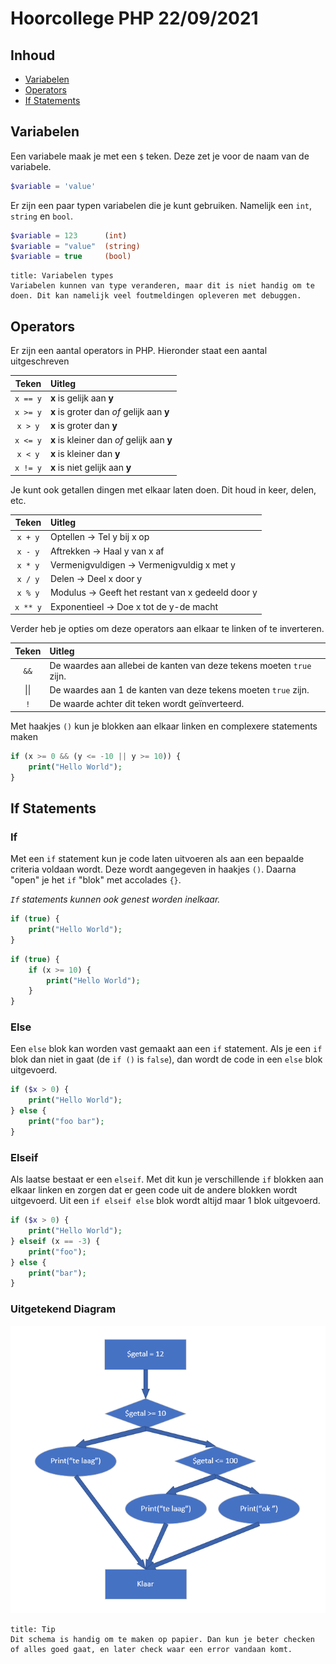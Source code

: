 # Hoorcollege PHP 22/09/2021

## Inhoud

- [Variabelen](#Variabelen)
- [Operators](#Operators)
- [If Statements](#If%20Statements)

## Variabelen

Een variabele maak je met een `$` teken. Deze zet je voor de naam van de variabele.

```php
$variable = 'value'
```

Er zijn een paar typen variabelen die je kunt gebruiken. Namelijk een `int`, `string` en `bool`.

```php
$variable = 123      (int)
$variable = "value"  (string)
$variable = true     (bool)
```

```ad-info
title: Variabelen types
Variabelen kunnen van type veranderen, maar dit is niet handig om te doen. Dit kan namelijk veel foutmeldingen opleveren met debuggen.
```

## Operators

Er zijn een aantal operators in PHP. Hieronder staat een aantal uitgeschreven

|  Teken   | Uitleg                                     |
|:--------:|:------------------------------------------ |
| `x == y` | **x** is gelijk aan **y**                  |
| `x >= y` | **x** is groter dan _of_ gelijk aan **y**  |
| `x > y`  | **x** is groter dan **y**                  |
| `x <= y` | **x** is kleiner dan _of_ gelijk aan **y** |
| `x < y`  | **x** is kleiner dan **y**                 |
| `x != y` | **x** is niet gelijk aan **y**             |

Je kunt ook getallen dingen met elkaar laten doen. Dit houd in keer, delen, etc.

|  Teken   | Uitleg                                            |
|:--------:|:------------------------------------------------- |
| `x + y`  | Optellen -> Tel y bij x op                        |
| `x - y`  | Aftrekken -> Haal y van x af                      |
| `x * y`  | Vermenigvuldigen -> Vermenigvuldig x met y        |
| `x / y`  | Delen -> Deel x door y                            |
| `x % y`  | Modulus -> Geeft het restant van x gedeeld door y |
| `x ** y` | Exponentieel -> Doe x tot de y-de macht           |

Verder heb je opties om deze operators aan elkaar te linken of te inverteren.

| Teken | Uitleg                                                               |
|:-----:|:-------------------------------------------------------------------- |
| `&&`  | De waardes aan allebei de kanten van deze tekens moeten `true` zijn. |
| \|\|  | De waardes aan 1 de kanten van deze tekens moeten `true` zijn.       |
|  `!`  | De waarde achter dit teken wordt geïnverteerd.                       |

Met haakjes `()` kun je blokken aan elkaar linken en complexere statements maken

```php
if (x >= 0 && (y <= -10 || y >= 10)) {
	print("Hello World");
}
```

## If Statements

### If

Met een `if` statement kun je code laten uitvoeren als aan een bepaalde criteria voldaan wordt. Deze wordt aangegeven in haakjes `()`. Daarna "open" je het `if` "blok" met accolades `{}`.

_`If` statements kunnen ook genest worden inelkaar._

```php
if (true) {
	print("Hello World");
}
```

```php
if (true) {
	if (x >= 10) {
		print("Hello World");
	}
}
```

### Else

Een `else` blok kan worden vast gemaakt aan een `if` statement. Als je een `if` blok dan niet in gaat (de `if ()` is `false`), dan wordt de code in een `else` blok uitgevoerd.

```php
if ($x > 0) {
	print("Hello World");
} else {
	print("foo bar");
}
```

### Elseif

Als laatse bestaat er een `elseif`. Met dit kun je verschillende `if` blokken aan elkaar linken en zorgen dat er geen code uit de andere blokken wordt uitgevoerd. Uit een `if elseif else` blok wordt altijd maar 1 blok uitgevoerd.

```php
if ($x > 0) {
	print("Hello World");
} elseif (x == -3) {
	print("foo");
} else {
	print("bar");
}
```

### Uitgetekend Diagram

![if](../../assets/php/2021-09-24/if.png)

```ad-info
title: Tip
Dit schema is handig om te maken op papier. Dan kun je beter checken of alles goed gaat, en later check waar een error vandaan komt.
```

